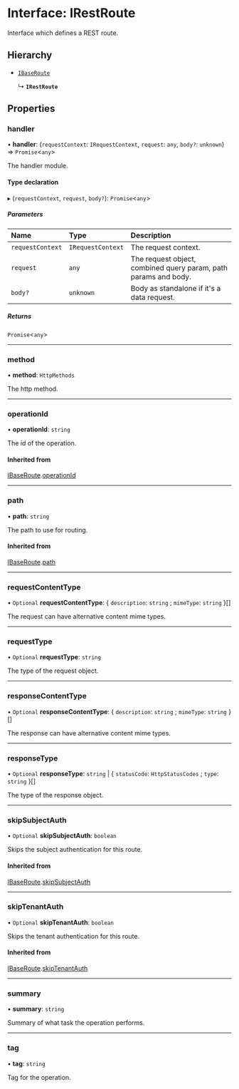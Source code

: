 # Interface: IRestRoute

Interface which defines a REST route.

## Hierarchy

- [`IBaseRoute`](IBaseRoute.md)

  ↳ **`IRestRoute`**

## Properties

### handler

• **handler**: (`requestContext`: `IRequestContext`, `request`: `any`, `body?`: `unknown`) => `Promise`\<`any`\>

The handler module.

#### Type declaration

▸ (`requestContext`, `request`, `body?`): `Promise`\<`any`\>

##### Parameters

| Name | Type | Description |
| :------ | :------ | :------ |
| `requestContext` | `IRequestContext` | The request context. |
| `request` | `any` | The request object, combined query param, path params and body. |
| `body?` | `unknown` | Body as standalone if it's a data request. |

##### Returns

`Promise`\<`any`\>

___

### method

• **method**: `HttpMethods`

The http method.

___

### operationId

• **operationId**: `string`

The id of the operation.

#### Inherited from

[IBaseRoute](IBaseRoute.md).[operationId](IBaseRoute.md#operationid)

___

### path

• **path**: `string`

The path to use for routing.

#### Inherited from

[IBaseRoute](IBaseRoute.md).[path](IBaseRoute.md#path)

___

### requestContentType

• `Optional` **requestContentType**: \{ `description`: `string` ; `mimeType`: `string`  }[]

The request can have alternative content mime types.

___

### requestType

• `Optional` **requestType**: `string`

The type of the request object.

___

### responseContentType

• `Optional` **responseContentType**: \{ `description`: `string` ; `mimeType`: `string`  }[]

The response can have alternative content mime types.

___

### responseType

• `Optional` **responseType**: `string` \| \{ `statusCode`: `HttpStatusCodes` ; `type`: `string`  }[]

The type of the response object.

___

### skipSubjectAuth

• `Optional` **skipSubjectAuth**: `boolean`

Skips the subject authentication for this route.

#### Inherited from

[IBaseRoute](IBaseRoute.md).[skipSubjectAuth](IBaseRoute.md#skipsubjectauth)

___

### skipTenantAuth

• `Optional` **skipTenantAuth**: `boolean`

Skips the tenant authentication for this route.

#### Inherited from

[IBaseRoute](IBaseRoute.md).[skipTenantAuth](IBaseRoute.md#skiptenantauth)

___

### summary

• **summary**: `string`

Summary of what task the operation performs.

___

### tag

• **tag**: `string`

Tag for the operation.
